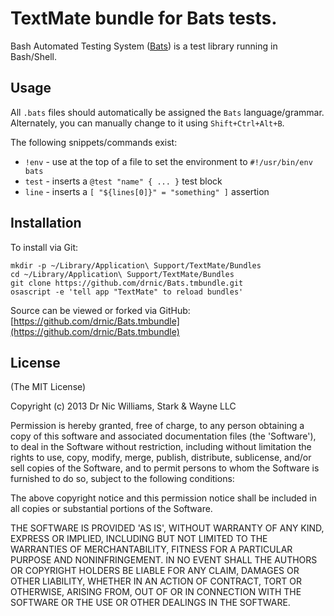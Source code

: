 # TextMate bundle for Bats tests.

Bash Automated Testing System ([Bats](https://github.com/sstephenson/bats)) is a test library running in Bash/Shell.

## Usage

All `.bats` files should automatically be assigned the `Bats` language/grammar. Alternately, you can manually change to it using `Shift+Ctrl+Alt+B`.

The following snippets/commands exist:

* `!env` - use at the top of a file to set the environment to `#!/usr/bin/env bats`
* `test` - inserts a `@test "name" { ... }` test block
* `line` - inserts a `[ "${lines[0]}" = "something" ]` assertion

## Installation

To install via Git:

    mkdir -p ~/Library/Application\ Support/TextMate/Bundles
    cd ~/Library/Application\ Support/TextMate/Bundles
    git clone https://github.com/drnic/Bats.tmbundle.git
    osascript -e 'tell app "TextMate" to reload bundles'

Source can be viewed or forked via GitHub: [https://github.com/drnic/Bats.tmbundle](https://github.com/drnic/Bats.tmbundle)


## License

(The MIT License)

Copyright (c) 2013 Dr Nic Williams, Stark & Wayne LLC

Permission is hereby granted, free of charge, to any person obtaining
a copy of this software and associated documentation files (the
'Software'), to deal in the Software without restriction, including
without limitation the rights to use, copy, modify, merge, publish,
distribute, sublicense, and/or sell copies of the Software, and to
permit persons to whom the Software is furnished to do so, subject to
the following conditions:

The above copyright notice and this permission notice shall be
included in all copies or substantial portions of the Software.

THE SOFTWARE IS PROVIDED 'AS IS', WITHOUT WARRANTY OF ANY KIND,
EXPRESS OR IMPLIED, INCLUDING BUT NOT LIMITED TO THE WARRANTIES OF
MERCHANTABILITY, FITNESS FOR A PARTICULAR PURPOSE AND NONINFRINGEMENT.
IN NO EVENT SHALL THE AUTHORS OR COPYRIGHT HOLDERS BE LIABLE FOR ANY
CLAIM, DAMAGES OR OTHER LIABILITY, WHETHER IN AN ACTION OF CONTRACT,
TORT OR OTHERWISE, ARISING FROM, OUT OF OR IN CONNECTION WITH THE
SOFTWARE OR THE USE OR OTHER DEALINGS IN THE SOFTWARE.
